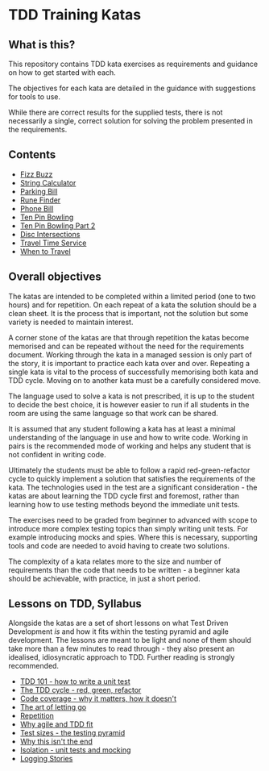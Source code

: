 # TDD Training Katas

## What is this?
This repository contains TDD kata exercises as requirements and guidance on
how to get started with each.

The objectives for each kata are detailed in the guidance with suggestions for
tools to use.

While there are correct results for the supplied tests, there is not necessarily
a single, correct solution for solving the problem presented in the requirements.

## Contents
* [Fizz Buzz](./katas/FizzBuzz/README.md)
* [String Calculator](./katas/StringCalculator/README.md)
* [Parking Bill](./katas/ParkingBill/README.md)
* [Rune Finder](./katas/RuneFinder/README.md)
* [Phone Bill](./katas/PhoneBill/README.md)
* [Ten Pin Bowling](./katas/TenPinBowling/README.md)
* [Ten Pin Bowling Part 2](./katas/TenPinBowlingPartTwo/README.md)
* [Disc Intersections](./katas/DiscIntersections/README.md)
* [Travel Time Service](./katas/TravelTimeCalculator/README.md)
* [When to Travel](./katas/WhenToTravel/README.md)

## Overall objectives

The katas are intended to be completed within a limited period (one to two hours) and for repetition. On each repeat of
a kata the solution should be a clean sheet. It is the process that is important, not the solution but some variety is
needed to maintain interest.

A corner stone of the katas are that through repetition the katas become memorised and can be repeated without the need
for the requirements document. Working through the kata in a managed session is only part of the story, it is important
to practice each kata over and over. Repeating a single kata is vital to the process of successfully memorising both
kata and TDD cycle. Moving on to another kata must be a carefully considered move.

The language used to solve a kata is not prescribed, it is up to the student to decide the best choice, it is however
easier to run if all students in the room are using the same language so that work can be shared.

It is assumed that any student following a kata has at least a minimal understanding of the language in use and how to
write code. Working in pairs is the recommended mode of working and helps any student that is not confident in writing
code.

Ultimately the students must be able to follow a rapid red-green-refactor cycle to quickly implement a solution that
satisfies the requirements of the kata. The technologies used in the test are a significant consideration - the katas
are about learning the TDD cycle first and foremost, rather than learning how to use testing methods beyond the
immediate unit tests.

The exercises need to be graded from beginner to advanced with scope to introduce more complex testing topics than
simply writing unit tests. For example introducing mocks and spies. Where this is necessary, supporting tools and code
are needed to avoid having to create two solutions.

The complexity of a kata relates more to the size and number of requirements than the code that needs to be written - a
beginner kata should be achievable, with practice, in just a short period.

## Lessons on TDD, Syllabus

Alongside the katas are a set of short lessons on what Test Driven Development *is*
and how it fits within the testing pyramid and agile development. The lessons are meant to be light and none of them
should take more than a few minutes to read through - they also present an idealised, idiosyncratic approach to TDD.
Further reading is strongly recommended.

* [TDD 101 - how to write a unit test](./Documentation/TDD101.md)
* [The TDD cycle - red, green, refactor](./Documentation/TheTDDCycle.md)
* [Code coverage - why it matters, how it doesn't](./Documentation/CodeCoverage.md)
* [The art of letting go](./Documentation/LettingGo.md)
* [Repetition](./Documentation/Repetition.md)
* [Why agile and TDD fit](./Documentation/agileTDD.md)
* [Test sizes - the testing pyramid](./Documentation/TestSizes.md)
* [Why this isn't the end](./Documentation/AdvancedTDD.md)
* [Isolation - unit tests and mocking](./Documentation/TestingInIsolation.md)
* [Logging Stories](./Documentation/LoggingStories.md)
